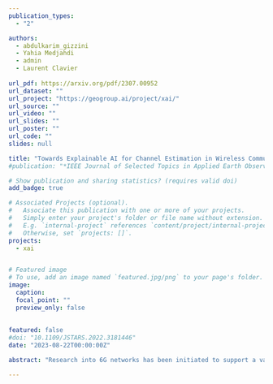 ```yaml
---
publication_types:
  - "2"

authors:
  - abdulkarim_gizzini
  - Yahia Medjahdi
  - admin
  - Laurent Clavier
  
url_pdf: https://arxiv.org/pdf/2307.00952
url_dataset: ""
url_project: "https://geogroup.ai/project/xai/"
url_source: ""
url_video: ""
url_slides: ""
url_poster: ""
url_code: ""
slides: null

title: "Towards Explainable AI for Channel Estimation in Wireless Communications"
#publication: "*IEEE Journal of Selected Topics in Applied Earth Observations and Remote Sensing*"

# Show publication and sharing statistics? (requires valid doi)
add_badge: true

# Associated Projects (optional).
#   Associate this publication with one or more of your projects.
#   Simply enter your project's folder or file name without extension.
#   E.g. `internal-project` references `content/project/internal-project/index.md`.
#   Otherwise, set `projects: []`.
projects:
  - xai


# Featured image
# To use, add an image named `featured.jpg/png` to your page's folder. 
image:
  caption:
  focal_point: ""
  preview_only: false
  
  
featured: false
#doi: "10.1109/JSTARS.2022.3181446"
date: "2023-08-22T00:00:00Z"

abstract: "Research into 6G networks has been initiated to support a variety of critical artificial intelligence (AI) assisted applications such as autonomous driving. In such applications, AI-based decisions should be performed in a real-time manner. These decisions include resource allocation, localization, channel estimation, etc. Considering the black-box nature of existing AI-based models, it is highly challenging to understand and trust the decision-making behavior of such models. Therefore, explaining the logic behind those models through explainable AI (XAI) techniques is essential for their employment in critical applications. This manuscript proposes a novel XAI-based channel estimation (XAI-CHEST) scheme that provides detailed reasonable interpretability of the deep learning (DL) models that are employed in doubly-selective channel estimation. The aim of the proposed XAI-CHEST scheme is to identify the relevant model inputs by inducing high noise on the irrelevant ones. As a result, the behavior of the studied DL-based channel estimators can be further analyzed and evaluated based on the generated interpretations. Simulation results show that the proposed XAI-CHEST scheme provides valid interpretations of the DL-based channel estimators for different scenarios."

---
```

